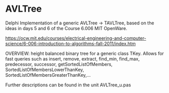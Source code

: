 # AVLTree
Delphi Implementation of a generic AVLTree -> TAVLTree<TKey>, based on the ideas in days 5 and 6 of the Course 6.006 MIT OpenWare.

https://ocw.mit.edu/courses/electrical-engineering-and-computer-science/6-006-introduction-to-algorithms-fall-2011/index.htm

OVERVIEW: height balanced binary tree for a generic class TKey. Allows for fast queries such as insert, remove, extract, find_min, find_max, predecessor, successor, getSortedListOfMembers, SortedListOfMembersLowerThanKey, SortedListOfMembersGreaterThanKey,...

Further descriptions can be found in the unit AVLTree_u.pas
